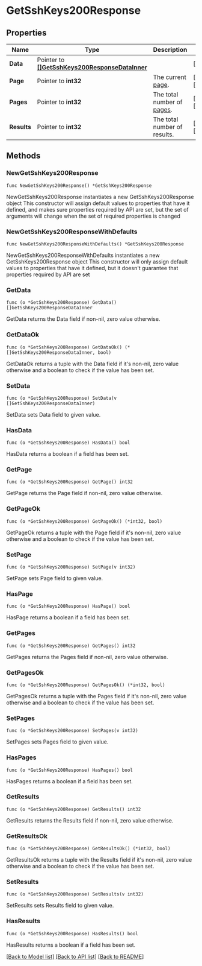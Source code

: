 # GetSshKeys200Response

## Properties

Name | Type | Description | Notes
------------ | ------------- | ------------- | -------------
**Data** | Pointer to [**[]GetSshKeys200ResponseDataInner**](GetSshKeys200ResponseDataInner.md) |  | [optional] 
**Page** | Pointer to **int32** | The current [page](https://techdocs.akamai.com/linode-api/reference/pagination). | [optional] [readonly] 
**Pages** | Pointer to **int32** | The total number of [pages](https://techdocs.akamai.com/linode-api/reference/pagination). | [optional] [readonly] 
**Results** | Pointer to **int32** | The total number of results. | [optional] [readonly] 

## Methods

### NewGetSshKeys200Response

`func NewGetSshKeys200Response() *GetSshKeys200Response`

NewGetSshKeys200Response instantiates a new GetSshKeys200Response object
This constructor will assign default values to properties that have it defined,
and makes sure properties required by API are set, but the set of arguments
will change when the set of required properties is changed

### NewGetSshKeys200ResponseWithDefaults

`func NewGetSshKeys200ResponseWithDefaults() *GetSshKeys200Response`

NewGetSshKeys200ResponseWithDefaults instantiates a new GetSshKeys200Response object
This constructor will only assign default values to properties that have it defined,
but it doesn't guarantee that properties required by API are set

### GetData

`func (o *GetSshKeys200Response) GetData() []GetSshKeys200ResponseDataInner`

GetData returns the Data field if non-nil, zero value otherwise.

### GetDataOk

`func (o *GetSshKeys200Response) GetDataOk() (*[]GetSshKeys200ResponseDataInner, bool)`

GetDataOk returns a tuple with the Data field if it's non-nil, zero value otherwise
and a boolean to check if the value has been set.

### SetData

`func (o *GetSshKeys200Response) SetData(v []GetSshKeys200ResponseDataInner)`

SetData sets Data field to given value.

### HasData

`func (o *GetSshKeys200Response) HasData() bool`

HasData returns a boolean if a field has been set.

### GetPage

`func (o *GetSshKeys200Response) GetPage() int32`

GetPage returns the Page field if non-nil, zero value otherwise.

### GetPageOk

`func (o *GetSshKeys200Response) GetPageOk() (*int32, bool)`

GetPageOk returns a tuple with the Page field if it's non-nil, zero value otherwise
and a boolean to check if the value has been set.

### SetPage

`func (o *GetSshKeys200Response) SetPage(v int32)`

SetPage sets Page field to given value.

### HasPage

`func (o *GetSshKeys200Response) HasPage() bool`

HasPage returns a boolean if a field has been set.

### GetPages

`func (o *GetSshKeys200Response) GetPages() int32`

GetPages returns the Pages field if non-nil, zero value otherwise.

### GetPagesOk

`func (o *GetSshKeys200Response) GetPagesOk() (*int32, bool)`

GetPagesOk returns a tuple with the Pages field if it's non-nil, zero value otherwise
and a boolean to check if the value has been set.

### SetPages

`func (o *GetSshKeys200Response) SetPages(v int32)`

SetPages sets Pages field to given value.

### HasPages

`func (o *GetSshKeys200Response) HasPages() bool`

HasPages returns a boolean if a field has been set.

### GetResults

`func (o *GetSshKeys200Response) GetResults() int32`

GetResults returns the Results field if non-nil, zero value otherwise.

### GetResultsOk

`func (o *GetSshKeys200Response) GetResultsOk() (*int32, bool)`

GetResultsOk returns a tuple with the Results field if it's non-nil, zero value otherwise
and a boolean to check if the value has been set.

### SetResults

`func (o *GetSshKeys200Response) SetResults(v int32)`

SetResults sets Results field to given value.

### HasResults

`func (o *GetSshKeys200Response) HasResults() bool`

HasResults returns a boolean if a field has been set.


[[Back to Model list]](../README.md#documentation-for-models) [[Back to API list]](../README.md#documentation-for-api-endpoints) [[Back to README]](../README.md)


